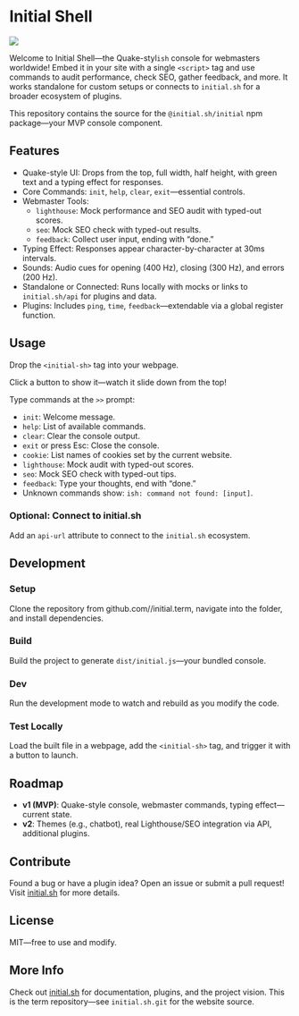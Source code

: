 # Initial Shell

  <a href="https://www.npmjs.com/initial-sh">
    <img src="https://img.shields.io/npm/v/initial-sh
" />
  </a>

Welcome to Initial Shell—the Quake-styl`ish` console for webmasters worldwide! Embed it in your site with a single `<script>` tag and use commands to audit performance, check SEO, gather feedback, and more. It works standalone for custom setups or connects to `initial.sh` for a broader ecosystem of plugins.

This repository contains the source for the `@initial.sh/initial` npm package—your MVP console component.

## Features

- Quake-style UI: Drops from the top, full width, half height, with green text and a typing effect for responses.
- Core Commands: `init`, `help`, `clear`, `exit`—essential controls.
- Webmaster Tools:
  - `lighthouse`: Mock performance and SEO audit with typed-out scores.
  - `seo`: Mock SEO check with typed-out results.
  - `feedback`: Collect user input, ending with “done.”
- Typing Effect: Responses appear character-by-character at 30ms intervals.
- Sounds: Audio cues for opening (400 Hz), closing (300 Hz), and errors (200 Hz).
- Standalone or Connected: Runs locally with mocks or links to `initial.sh/api` for plugins and data.
- Plugins: Includes `ping`, `time`, `feedback`—extendable via a global register function.

## Usage

Drop the `<initial-sh>` tag into your webpage.

Click a button to show it—watch it slide down from the top!

Type commands at the `>>` prompt:

- `init`: Welcome message.
- `help`: List of available commands.
- `clear`: Clear the console output.
- `exit` or press Esc: Close the console.
- `cookie`: List names of cookies set by the current website.
- `lighthouse`: Mock audit with typed-out scores.
- `seo`: Mock SEO check with typed-out tips.
- `feedback`: Type your thoughts, end with “done.”
- Unknown commands show: `ish: command not found: [input]`.

### Optional: Connect to initial.sh

Add an `api-url` attribute to connect to the `initial.sh` ecosystem.

## Development

### Setup

Clone the repository from github.com/<your-username>/initial.term, navigate into the folder, and install dependencies.

### Build

Build the project to generate `dist/initial.js`—your bundled console.

### Dev

Run the development mode to watch and rebuild as you modify the code.

### Test Locally

Load the built file in a webpage, add the `<initial-sh>` tag, and trigger it with a button to launch.

## Roadmap

- **v1 (MVP)**: Quake-style console, webmaster commands, typing effect—current state.
- **v2**: Themes (e.g., chatbot), real Lighthouse/SEO integration via API, additional plugins.

## Contribute

Found a bug or have a plugin idea? Open an issue or submit a pull request! Visit [initial.sh](https://initial.sh) for more details.

## License

MIT—free to use and modify.

## More Info

Check out [initial.sh](https://initial.sh) for documentation, plugins, and the project vision. This is the term repository—see `initial.sh.git` for the website source.
